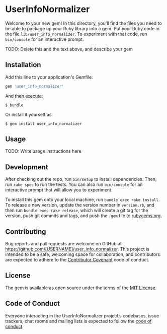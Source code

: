 # UserInfoNormalizer

Welcome to your new gem! In this directory, you'll find the files you need to be able to package up your Ruby library into a gem. Put your Ruby code in the file `lib/user_info_normalizer`. To experiment with that code, run `bin/console` for an interactive prompt.

TODO: Delete this and the text above, and describe your gem

## Installation

Add this line to your application's Gemfile:

```ruby
gem 'user_info_normalizer'
```

And then execute:

    $ bundle

Or install it yourself as:

    $ gem install user_info_normalizer

## Usage

TODO: Write usage instructions here

## Development

After checking out the repo, run `bin/setup` to install dependencies. Then, run `rake spec` to run the tests. You can also run `bin/console` for an interactive prompt that will allow you to experiment.

To install this gem onto your local machine, run `bundle exec rake install`. To release a new version, update the version number in `version.rb`, and then run `bundle exec rake release`, which will create a git tag for the version, push git commits and tags, and push the `.gem` file to [rubygems.org](https://rubygems.org).

## Contributing

Bug reports and pull requests are welcome on GitHub at https://github.com/[USERNAME]/user_info_normalizer. This project is intended to be a safe, welcoming space for collaboration, and contributors are expected to adhere to the [Contributor Covenant](http://contributor-covenant.org) code of conduct.

## License

The gem is available as open source under the terms of the [MIT License](https://opensource.org/licenses/MIT).

## Code of Conduct

Everyone interacting in the UserInfoNormalizer project’s codebases, issue trackers, chat rooms and mailing lists is expected to follow the [code of conduct](https://github.com/[USERNAME]/user_info_normalizer/blob/master/CODE_OF_CONDUCT.md).
